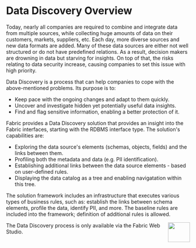 # Data Discovery Overview

<web>

Today, nearly all companies are required to combine and integrate data from multiple sources, while collecting huge amounts of data on their customers, markets, suppliers, etc. Each day, more diverse sources and new data formats are added. Many of these data sources are either not well structured or do not have predefined relations. As a result, decision makers are drowning in data but starving for insights. On top of that, the risks relating to data security increase, causing companies to set this issue with high priority. 

Data Discovery is a process that can help companies to cope with the above-mentioned problems. Its purpose is to:

* Keep pace with the ongoing changes and adapt to them quickly.
* Uncover and investigate hidden yet potentially useful data insights.
* Find and flag sensitive information, enabling a better protection of it.

Fabric provides a Data Discovery solution that provides an insight into the Fabric interfaces, starting with the RDBMS interface type. The solution's capabilities are:

* Exploring the data source's elements (schemas, objects, fields) and the links between them.
* Profiling both the metadata and data (e.g. PII identification).
* Establishing additional links between the data source elements - based on user-defined rules.
* Displaying the data catalog as a tree and enabling navigatation within this tree.

The solution framework includes an infrastructure that executes various types of business rules, such as: establish the links between schema elements, profile the data, identify PII, and more. The baseline rules are included into the framework; definition of additional rules is allowed.



[<img align="right" width="60" height="54" src="/articles/images/Next.png">](02_catalog_vocabulary.md) 

</web>

<studio>

The Data Discovery process is only available via the Fabric Web Studio.

</studio>
